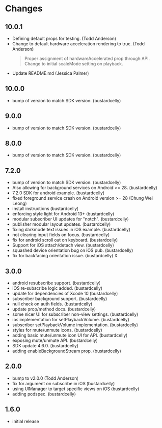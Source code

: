 # Changes

## 10.0.1

- Defining default props for testing. (Todd Anderson)
- Change to default hardware acceleration rendering to true. (Todd Anderson)
    >
    > Proper assignment of hardwareAccelerated prop through API.
    > Change to initial scaleMode setting on playback.
    >
- Update README.md (Jessica Palmer)

## 10.0.0

- bump of version to match SDK version. (bustardcelly)

## 9.0.0

- bump of version to match SDK version. (bustardcelly)

## 8.0.0

- bump of version to match SDK version. (bustardcelly)

## 7.2.0

- bump of version to match SDK version. (bustardcelly)
- Also allowing for background services on Android >= 28. (bustardcelly)
- 7.2.0 SDK for android example. (bustardcelly)
- fixed foreground service crash on Android version >= 28 (Chung Wei Leong)
- install instructions (bustardcelly)
- enforcing style light for Android 13+ (bustardcelly)
- modular subscriber UI updates for "notch". (bustardcelly)
- publisher modular layout updates. (bustardcelly)
- fixing darkmode text issues in iOS example. (bustardcelly)
- not clearing input fields on focus. (bustardcelly)
- fix for android scroll out on keyboard. (bustardcelly)
- Support for iOS attach/detach view. (bustardcelly)
- squashed device orientation bug on iOS pub. (bustardcelly)
- fix for backfacing orientation issue. (bustardcelly)
X
## 3.0.0

- android resubscribe support. (bustardcelly)
- iOS re-subscribe logic added. (bustardcelly)
- update for dependencies of Xcode 10 (bustardcelly)
- subscriber background support. (bustardcelly)
- null check on auth fields. (bustardcelly)
- update prop/method docs. (bustardcelly)
- some nicer UI for subscriber non-view settings. (bustardcelly)
- ios implementation for setPlaybackVolume. (bustardcelly)
- subscriber setPlaybackVolume implementation. (bustardcelly)
- styles for mute/unmute icons. (bustardcelly)
- adding basic mute/unmute icon UI for API. (bustardcelly)
- exposing mute/unmute API. (bustardcelly)
- SDK update 4.6.0. (bustardcelly)
- adding enableBackgroundStream prop. (bustardcelly)


## 2.0.0

- bump to v2.0.0 (Todd Anderson)
- fix for argument on subscribe in iOS (bustardcelly)
- using UIManager to target specific views on iOS (bustardcelly)
- adding podspec. (bustardcelly)

## 1.6.0

- initial release
